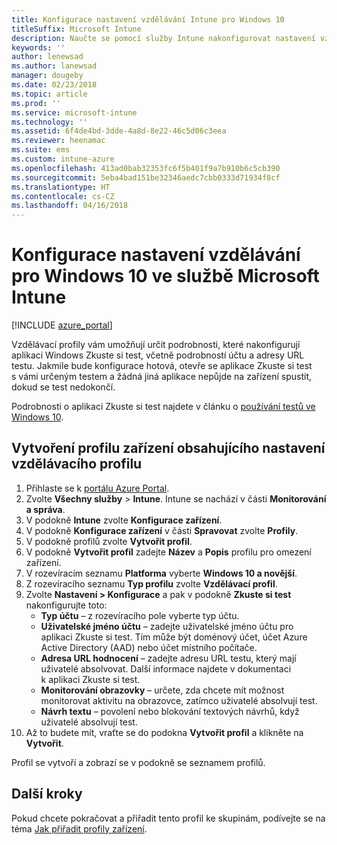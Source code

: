 ```yaml
---
title: Konfigurace nastavení vzdělávání Intune pro Windows 10
titleSuffix: Microsoft Intune
description: Naučte se pomocí služby Intune nakonfigurovat nastavení vzdělávání pro Windows 10 na zařízeních, která spravujete.
keywords: ''
author: lenewsad
ms.author: lanewsad
manager: dougeby
ms.date: 02/23/2018
ms.topic: article
ms.prod: ''
ms.service: microsoft-intune
ms.technology: ''
ms.assetid: 6f4de4bd-3dde-4a8d-8e22-46c5d06c3eea
ms.reviewer: heenamac
ms.suite: ems
ms.custom: intune-azure
ms.openlocfilehash: 413ad0bab32353fc6f5b401f9a7b910b6c5cb390
ms.sourcegitcommit: 5eba4bad151be32346aedc7cbb0333d71934f8cf
ms.translationtype: HT
ms.contentlocale: cs-CZ
ms.lasthandoff: 04/16/2018
---
```

# <a name="how-to-configure-windows-10-education-settings-in-microsoft-intune"></a>Konfigurace nastavení vzdělávání pro Windows 10 ve službě Microsoft Intune

[!INCLUDE [azure_portal](./includes/azure_portal.md)]

Vzdělávací profily vám umožňují určit podrobnosti, které nakonfigurují aplikaci Windows Zkuste si test, včetně podrobností účtu a adresy URL testu. Jakmile bude konfigurace hotová, otevře se aplikace Zkuste si test s vámi určeným testem a žádná jiná aplikace nepůjde na zařízení spustit, dokud se test nedokončí.

Podrobnosti o aplikaci Zkuste si test najdete v článku o [používání testů ve Windows 10](https://docs.microsoft.com/education/windows/take-tests-in-windows-10).

## <a name="create-a-device-profile-containing-education-profile-settings"></a>Vytvoření profilu zařízení obsahujícího nastavení vzdělávacího profilu

1. Přihlaste se k [portálu Azure Portal](https://portal.azure.com).
2. Zvolte **Všechny služby** > **Intune**. Intune se nachází v části **Monitorování a správa**.
3. V podokně **Intune** zvolte **Konfigurace zařízení**.
2. V podokně **Konfigurace zařízení** v části **Spravovat** zvolte **Profily**.
3. V podokně profilů zvolte **Vytvořit profil**.
4. V podokně **Vytvořit profil** zadejte **Název** a **Popis** profilu pro omezení zařízení.
5. V rozevíracím seznamu **Platforma** vyberte **Windows 10 a novější**.
6. Z rozevíracího seznamu **Typ profilu** zvolte **Vzdělávací profil**. 
7. Zvolte **Nastavení > Konfigurace** a pak v podokně **Zkuste si test** nakonfigurujte toto:
    - **Typ účtu** – z rozevíracího pole vyberte typ účtu.
    - **Uživatelské jméno účtu** – zadejte uživatelské jméno účtu pro aplikaci Zkuste si test. Tím může být doménový účet, účet Azure Active Directory (AAD) nebo účet místního počítače.
    - **Adresa URL hodnocení** – zadejte adresu URL testu, který mají uživatelé absolvovat. Další informace najdete v dokumentaci k aplikaci Zkuste si test.
    - **Monitorování obrazovky** – určete, zda chcete mít možnost monitorovat aktivitu na obrazovce, zatímco uživatelé absolvují test.
    - **Návrh textu** – povolení nebo blokování textových návrhů, když uživatelé absolvují test.
8. Až to budete mít, vraťte se do podokna **Vytvořit profil** a klikněte na **Vytvořit**.

Profil se vytvoří a zobrazí se v podokně se seznamem profilů.

## <a name="next-steps"></a>Další kroky

Pokud chcete pokračovat a přiřadit tento profil ke skupinám, podívejte se na téma [Jak přiřadit profily zařízení](device-profile-assign.md).



